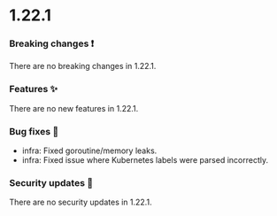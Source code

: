 # 1.22.1

### Breaking changes ❗

There are no breaking changes in 1.22.1.

### Features ✨

There are no new features in 1.22.1.

### Bug fixes 🐛

- infra: Fixed goroutine/memory leaks.
- infra: Fixed issue where Kubernetes labels were parsed incorrectly.

### Security updates 🔐

There are no security updates in 1.22.1.
